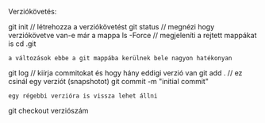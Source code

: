 Verziókövetés: 

git init // létrehozza a verziókövetést 
git status // megnézi hogy verziókövetve van-e már a mappa
ls -Force // megjeleníti a rejtett mappákat is 
cd .git

    a változások ebbe a git mappába kerülnek bele nagyon hatékonyan 

git log // kiírja  commitokat és hogy hány eddigi verzió van 
git add . // ez csinál egy verziót (snapshotot)
git commit -m "initial commit" 

    egy régebbi verzióra is vissza lehet állni 

git checkout verziószám



